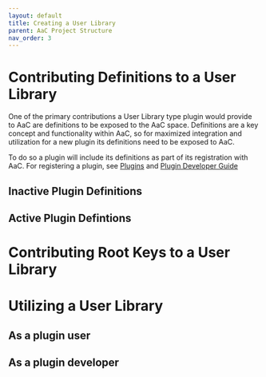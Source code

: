 ```yaml
---
layout: default
title: Creating a User Library
parent: AaC Project Structure
nav_order: 3
---
```

# Contributing Definitions to a User Library
One of the primary contributions a User Library type plugin would provide to AaC are definitions to be exposed to the AaC space. Definitions are a key concept and functionality within AaC, so for maximized integration and utilization for a new plugin its definitions need to be exposed to AaC. 

To do so a plugin will include its definitions as part of its registration with AaC. For registering a plugin, see [Plugins](./old/Plugins) and [Plugin Developer Guide](../dev_guide/plugin_dev_guide)

## Inactive Plugin Definitions

## Active Plugin Defintions

# Contributing Root Keys to a User Library

# Utilizing a User Library

## As a plugin user

## As a plugin developer